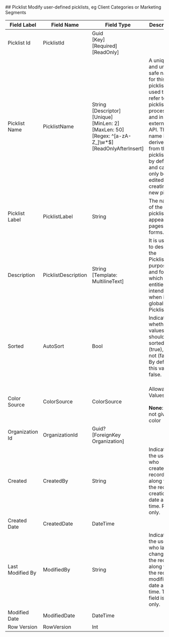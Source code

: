 # 

﻿## Picklist
Modify user-defined picklists, eg Client Categories or Marketing Segments 
  
| Field Label | Field Name | Field Type | Description |  
| ---- | ---- | ---- | ---- |  
| Picklist Id | PicklistId | Guid<br/>  [Key]<br/>  [Required]<br/>  [ReadOnly] |  |  
| Picklist Name | PicklistName | String<br/>  [Descriptor]<br/>  [Unique]<br/>  [MinLen: 2]<br/>  [MaxLen: 50]<br/>  [Regex: ^[a-zA-Z_]\w*$]<br/>  [ReadOnlyAfterInsert] | A unique and url-safe name for this picklist. It is used to refer to the picklist in processes and in the external API. The name is derived from the picklist label by default and can only be edited when creating a new picklist.  |  
| Picklist Label | PicklistLabel | String | The name of the picklist as it appears on pages and forms.  |  
| Description | PicklistDescription | String<br/>  [Template: MultilineText] | It is useful to describe the Picklist's purpose and for which entities it intended for when it is a global Picklist.  |  
| Sorted | AutoSort | Bool | Indicates whether values should be sorted (true), or not (false). By default this value is false.  |  
| Color Source | ColorSource | ColorSource | <br/>  Allowable Values: <br/>  <br/>  **None**: Items not given a color |ColorSource.None<br/>  **Dynamic**: Assign colors to values dynamically assigns colors when a chart is generated. For example, if you need only certain Picklist values to have fixed colors in charts, manually assign colors to those values and leave the rest to be assigned dynamically. |ColorSource.Dynamic<br/>  **Fixed**: Assigns a fixed color to each value from the standard set of chart colors. The Chart Colors column shows the assigned colors. For example, if you want Closed Lost values always to be red in charts grouped by Opportunity Stage, assign red to that Picklist value. |ColorSource.Fixed |  
| Organization Id | OrganizationId | Guid?<br/>  [ForeignKey Organization] |  |  
| Created | CreatedBy | String | Indicates the user who created the record, along with the record creation date and time. Read only.  |  
| Created Date | CreatedDate | DateTime |  |  
| Last Modified By | ModifiedBy | String | Indicates the user who last changed the record, along with the record modification date and time. This field is read only.  |  
| Modified Date | ModifiedDate | DateTime |  |  
| Row Version | RowVersion | Int |  |  

